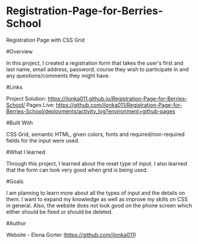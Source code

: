 # Registration-Page-for-Berries-School
Registration Page with CSS Grid 

#Overview 

In this project, I created a registration form that takes the user's first and last name, email address, password, course they wish to participate in and 
any questions/comments they might have. 


#Links

Project Solution: https://ilonka011.github.io/Registration-Page-for-Berries-School/
Pages Live: https://github.com/ilonka011/Registration-Page-for-Berries-School/deployments/activity_log?environment=github-pages

#Built With

CSS Grid, semantic HTML, given colors, fonts and required/non-required fields for the input were used.

#What I learned

Through this project, I learned about the reset type of input. I also learned that the form can look very good when grid is being used. 

#Goals 

I am planning to learn more about all the types of input and the details on them. I want to expand my knowledge as well as improve my skills on CSS in general.
Also, the website does not look good on the phone screen which either should be fixed or should be deleted. 

#Author 

Website - Elona Gorter (https://github.com/ilonka011)
